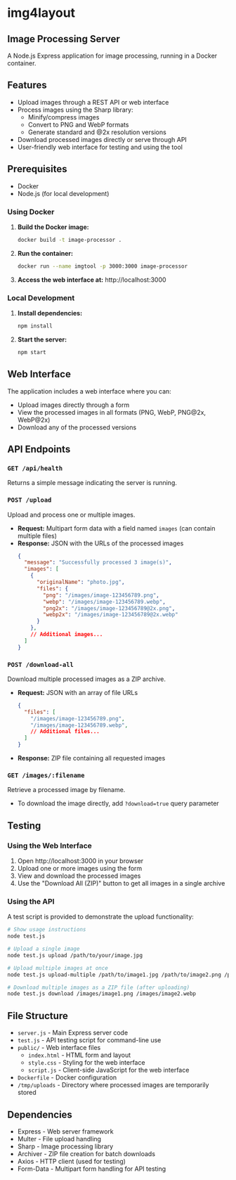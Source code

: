 # img4layout 

## Image Processing Server

A Node.js Express application for image processing, running in a Docker container.

## Features

- Upload images through a REST API or web interface
- Process images using the Sharp library:
  - Minify/compress images
  - Convert to PNG and WebP formats
  - Generate standard and @2x resolution versions
- Download processed images directly or serve through API
- User-friendly web interface for testing and using the tool

## Prerequisites

- Docker
- Node.js (for local development)

### Using Docker

1. **Build the Docker image:**
   ```bash
   docker build -t image-processor .
   ```

2. **Run the container:**
   ```bash
   docker run --name imgtool -p 3000:3000 image-processor
   ```

3. **Access the web interface at:** http://localhost:3000

### Local Development

1. **Install dependencies:**
   ```bash
   npm install
   ```

2. **Start the server:**
   ```bash
   npm start
   ```

## Web Interface

The application includes a web interface where you can:
- Upload images directly through a form
- View the processed images in all formats (PNG, WebP, PNG@2x, WebP@2x)
- Download any of the processed versions

## API Endpoints

### `GET /api/health`

Returns a simple message indicating the server is running.

### `POST /upload`

Upload and process one or multiple images.

- **Request:** Multipart form data with a field named `images` (can contain multiple files)
- **Response:** JSON with the URLs of the processed images
  ```json
  {
    "message": "Successfully processed 3 image(s)",
    "images": [
      {
        "originalName": "photo.jpg",
        "files": {
          "png": "/images/image-123456789.png",
          "webp": "/images/image-123456789.webp",
          "png2x": "/images/image-123456789@2x.png",
          "webp2x": "/images/image-123456789@2x.webp"
        }
      },
      // Additional images...
    ]
  }
  ```

### `POST /download-all`

Download multiple processed images as a ZIP archive.

- **Request:** JSON with an array of file URLs
  ```json
  {
    "files": [
      "/images/image-123456789.png",
      "/images/image-123456789.webp",
      // Additional files...
    ]
  }
  ```
- **Response:** ZIP file containing all requested images

### `GET /images/:filename`

Retrieve a processed image by filename.

- To download the image directly, add `?download=true` query parameter

## Testing

### Using the Web Interface
1. Open http://localhost:3000 in your browser
2. Upload one or more images using the form
3. View and download the processed images
4. Use the "Download All (ZIP)" button to get all images in a single archive

### Using the API
A test script is provided to demonstrate the upload functionality:

```bash
# Show usage instructions
node test.js

# Upload a single image
node test.js upload /path/to/your/image.jpg

# Upload multiple images at once
node test.js upload-multiple /path/to/image1.jpg /path/to/image2.png /path/to/image3.gif

# Download multiple images as a ZIP file (after uploading)
node test.js download /images/image1.png /images/image2.webp
```

## File Structure

- `server.js` - Main Express server code
- `test.js` - API testing script for command-line use
- `public/` - Web interface files
  - `index.html` - HTML form and layout
  - `style.css` - Styling for the web interface
  - `script.js` - Client-side JavaScript for the web interface
- `Dockerfile` - Docker configuration
- `/tmp/uploads` - Directory where processed images are temporarily stored

## Dependencies

- Express - Web server framework
- Multer - File upload handling
- Sharp - Image processing library
- Archiver - ZIP file creation for batch downloads
- Axios - HTTP client (used for testing)
- Form-Data - Multipart form handling for API testing